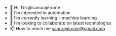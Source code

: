 - 👋 Hi, I’m @sanurajerome
- 👀 I’m interested in automation
- 🌱 I’m currently learning - machine learning
- 💞️ I’m looking to collaborate on latest technologies
- 📫 How to reach me sanurajerome@gmail.com

<!---
sanurajerome/sanurajerome is a ✨ special ✨ repository because its `README.md` (this file) appears on your GitHub profile.
You can click the Preview link to take a look at your changes.
--->
